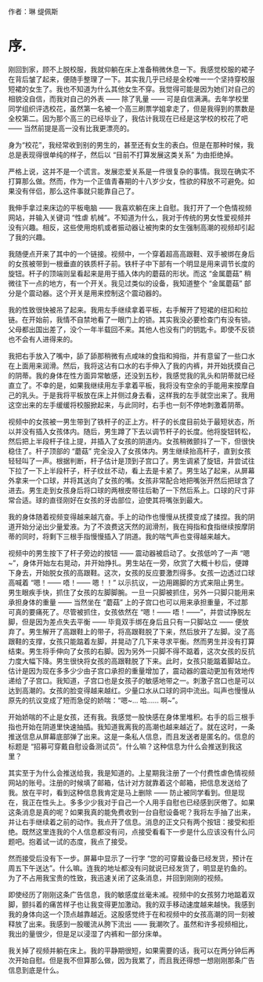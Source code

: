 作者：琳 缇佩斯

# 序.
刚回到家，顾不上脱校服，我就仰躺在床上准备稍微休息一下。我感觉校服的裙子在背后皱了起来，便随手整理了一下。其实我几乎已经是全校唯一一个坚持穿校服短裙的女生了。我也不知道为什么其他女生不穿。我觉得可能是因为她们对自己的相貌没自信，而我对自己的外表 —— 除了乳量 —— 可是自信满满。去年学校里同学组织评选校花，虽然第一名被一个高三刷票学姐拿走了，但是我得到的票数是全校第二。因为那个高三的已经毕业了，我估计我现在已经是这学校的校花了吧 —— 当然前提是高一没有比我更漂亮的。

身为“校花”，我经常收到别的男生的，甚至还有女生的表白。但是在那种时候，我总是表现得很单纯的样子，然后以 “目前不打算发展这类关系” 为由拒绝掉。

严格上说，这并不是一个谎言。发展恋爱关系是一件很复杂的事情。我现在确实不打算那么做。然而，作为一个正值青春期的十八岁少女，性欲的释放不可避免。如果没有伴侣，那么这件事就只能靠自己了。

我伸手拿过来床边的平板电脑 —— 我喜欢躺在床上自慰。我打开了一个色情视频网站，并输入关键词 “性虐 机械”。不知道为什么，我对于传统的男女性爱视频并没有兴趣。相反，这些使用炮机或者振动器让被拘束的女生强制高潮的视频却引起了我的兴趣。

我随便点开来了其中的一个链接。视频中，一个穿着超高高跟鞋、双手被绑在身后的女孩被带到一根垂直的铁质杆子前。铁杆子中下部有一个明显是用来调节长度的旋钮。杆子的顶端则呈看起来是用于插入体内的蘑菇的形状。而这 “金属蘑菇” 稍微往下一点的地方，有一个开关。我见过类似的设备，我知道整个 “金属蘑菇” 部分是个震动器。这个开关是用来控制这个震动器的。

我的性致很快被吊了起来。我用左手继续拿着平板，右手解开了短裙的纽扣和拉链。在开始前，我情不自禁地看了一眼门上的锁。其实我没必要检查门有没有锁。父母都出国出差了，没个一年半载回不来。其他人也没有门的钥匙卡。即使不反锁也不会有人进得来的。

我把右手放入了嘴中，舔了舔那稍微有点咸味的食指和拇指，并有意留了一些口水在上面用来润滑。然后，我将这沾有口水的右手伸入了我的内裤，并开始抚摸自己的阴蒂。我的身体在性方面异常敏感，还没到五秒，我感觉我的乳头和阴蒂就已经直立了。不幸的是，如果我继续用左手拿着平板，我将没有空余的手能用来按摩自己的乳头。于是我将平板放在床上并侧过身去看，这样我的左手就空出来了。我用这空出来的左手缓缓将校服掀起来，与此同时，右手也一刻不停地刺激着阴蒂。

视频中的女孩被一男生带到了铁杆子的正上方。杆子的长度目前处于最短状态，所以并没有插入女孩体内。随后，男生蹲了下去以调节杆子的长度。他将旋钮转松，然后把上半段杆子往上提，并插入了女孩的阴道内。女孩稍微颤抖了一下，但很快稳住了。杆子顶部的 “蘑菇” 完全没入了女孩体内。男生继续抬高杆子，直到女孩轻轻叫了一声。根据判断，杆子估计是顶到子宫口了。男生调紧了旋钮，并尝试往下拉了一下上半段杆子，杆子纹丝不动，看上去是卡紧了。男生站了起来，从屏幕外拿来一个口球，并将其送向了女孩的嘴。女孩非常配合地把嘴张开然后把球含了进去。男生走到女孩身后将口球的两根皮带往后勒了一下然后系上。口球的尺寸非常合适。球的直径刚好在女孩的牙齿部位，迫使其将嘴张到最大。

我的身体随着视频变得越来越亢奋。手上的动作也慢慢从抚摸变成了揉捏。我的阴道开始分泌出少量爱液。为了不浪费这天然的润滑剂，我在拇指和食指继续按摩阴蒂的同时，将剩下三根手指慢慢插入了阴道。我的喘气声也变得越来越大。

视频中的男生按下了杆子旁边的按钮 —— 震动器被启动了。女孩低吟了一声 “嗯~”，身体开始左右晃动，并开始挣扎。男生站在一旁，欣赏了大概十秒后，便蹲下身去，开始脱女孩的高跟鞋。这次，女孩的反应要激烈得多。女孩一边透过口球高喊着 “嗯！—— 唔！—— 嗯！！” 以示抗议，一边用踢脚的方式来阻止男生。男生眼疾手快，抓住了女孩的左脚脚腕。一旦一只脚被抓住，另外一只脚只能用来承担身体的重量 —— 当然坐在 “蘑菇” 上的子宫口也可以用来承担重量，不过那可真的要痛死了。尽管被抓住，女孩依然在 “嗯！—— 唔！——”，并尝试挣脱左脚，但是因为差点失去平衡 —— 毕竟双手绑在身后且只有一只脚站立 —— 便放弃了。男生解开了高跟鞋上的带子，将高跟鞋脱了下来，然后放开了左脚。没了高跟鞋的支撑，女孩只能踮着左脚，并晃动了几下来寻求平衡。然而男生并没有打算结束。男生将手伸向了女孩的右脚。因为另外一只脚不得不踮着，这次女孩的反抗力度大幅下降。男生很快将女孩的高跟鞋脱了下来。此时，女孩只能踮着脚站立。估计是因为现在多多少少由子宫口承担的重量增加了，震动器的震动更加有效地传递给了子宫口。我知道，子宫口也是女孩子的敏感地带之一。刺激子宫口也是可以达到高潮的。女孩的脸变得越来越红。少量口水从口球的洞中流出。叫声也慢慢从原先的抗议变成了短而急促的娇喘：“嗯~... 哈...... 啊~”。

开始娇喘的不止是女孩，还有我。我感觉一股快感在身体里堆积。右手的后三根手指也开始在阴道里快速抽插。我知道我离我的高潮也越来越近了。就在这时，一条推送信息从屏幕底部弹了出来。这是一条私人信息，而且发送者是匿名的。信息的标题是 “招募可穿戴自慰设备测试员”。什么嘛？这种信息为什么会推送到我这里？

其实至于为什么会推送给我，我是知道的。上星期我注册了一个付费性虐色情视频网站的账号。注册的时候填了邮箱，估计对方就靠着这个邮箱，把信息发送给了我。放在平时，看到这种信息我肯定是马上删除 —— 防止被同学看到。但是现在，我正在性头上。多多少少我对于自己一个人用手自慰也已经感到厌倦了。如果这条消息是真的呢？如果我真的能免费收到一台自慰设备呢？我将左手抽了出来，并让右手继续着之前的动作。我点开了信息。消息的正文只有两个按钮：接受和拒绝。既然这里连我的个人信息都没有问，点接受看看下一步是什么应该没有什么问题吧。抱着试一试的态度，我点了接受。

然而接受后没有下一步。屏幕中显示了一行字 “您的可穿戴设备已经发货，预计在周五下午送达”。什么嘛。连我的地址都没有问就说已经发货了，明显是钓鱼的。为了不占用我宝贵的性致，我迅速关闭了这条消息，并回到刚刚的视频。

即使经历了刚刚这条广告信息，我的敏感度丝毫未减。视频中的女孩努力地踮着双脚，颤抖着的痛苦样子也让我变得更加激动。我的双手移动速度越来越快。我感到我的身体向这一个顶点越靠越近。这股感觉终于在和视频中的女孩高潮的同一刻被释放了出来。我感到一股暖流从胯下流出 —— 我潮吹了。虽然和许多视频相比，我出的量很少，但是足以浸湿了内裤和一部分床单。

我关掉了视频并躺在床上。我的平静期很短，如果需要的话，我可以在两分钟后再次开始自慰。但是我不但算那么做，因为我累了，而且我还得想一想刚刚那条广告信息到底是什么。